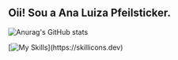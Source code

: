 ## Oii! Sou a Ana Luiza Pfeilsticker.

![Anurag's GitHub stats](https://github-readme-stats.vercel.app/api?username=ana-pfeilsticker&show_icons=true&theme=tokyonight)

[![My Skills](https://skillicons.dev/icons?i=react,vue,ts,html,css,mysql,c,nodejs,py,)](https://skillicons.dev)
  

